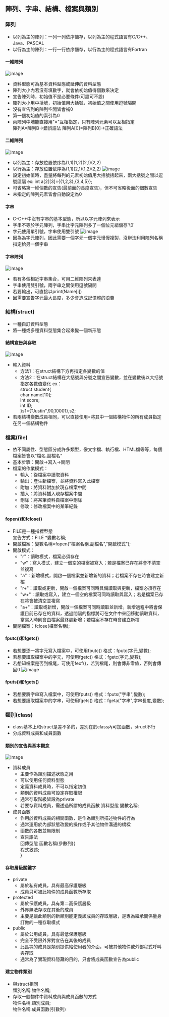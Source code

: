## 陣列、字串、結構、檔案與類別
### 陣列
- 以列為主的陣列：一列一列依序儲存，以列為主的程式語言有C/C++、Java、PASCAL
- 以行為主的陣列：一行一行依序儲存，以行為主的程式語言有Fortran
#### 一維陣列
![image](https://github.com/Xiaodan902/programming-note/assets/124233786/6a155dfa-a9fe-4170-8284-aad174f68ef8)
- 資料型態可為基本資料型態或延伸的資料型態
- 陣列大小內若沒有填數字，就會依初始值得個數來決定
- 宣告陣列時，初始值不是必要條件(可設可不設)
- 陣列大小用中括號，初始值用大括號，初始值之間使用逗號隔開
- 沒有宣告到的陣列空間皆會補0
- 第一個初始值的索引為0
- 兩陣列中埔能直接用"="互相指定，只有陣列元素可以互相指定  
陣列A=陣列B->錯誤語法
陣列A[0]=陣列B[0]->正確語法
#### 二維陣列
![image](https://github.com/Xiaodan902/programming-note/assets/124233786/52098ca6-c85c-4005-b370-18286f4cc61c)
- 以列為主：存放位置依序為(1,1)(1,2)(2,1)(2,2)
- 以行為主：存放位置依序為(1,1)(2,1)(1,2)(2,2)
![image](https://github.com/Xiaodan902/programming-note/assets/124233786/9fbefdb5-d63c-4919-be32-8b483c336962)
- 設定初始值時，盡量將每列的元素初始值用大括號括起來，兩大括號之間以逗號區隔
  ex: int a[2][3]={{1,2,3},{3,4,5}};
- 可省略第一維個數的宣告(最前面的長度宣告)，但不可省略後面的個數宣告
- 未指定的陣列元素皆會自動設定為0
#### 字串
- C-C++中沒有字串的基本型態，所以以字元陣列來表示
- 字串不等於字元陣列，字串比字元陣列多了一個位元組儲存'\0'
- 字元使用單引號，字串使用雙引號
![image](https://github.com/Xiaodan902/programming-note/assets/124233786/eee206ae-9c7f-4c8f-b40d-8ab841ab997b)
- 因為為字元陣列，因此需要一個字元一個字元慢慢複製，沒辦法利用陣列名稱指定給另一個字串
#### 字串陣列
![image](https://github.com/Xiaodan902/programming-note/assets/124233786/f93103df-52f0-4399-ab9d-c85544a9feb6)
- 若有多個相近字串集合，可用二維陣列來表達
- 字串使用雙引號，兩字串之間使用逗號隔開
- 若要輸出，可直接以print(Name[i])
- 因需要宣告字元最大長度，多少會造成記憶體的浪費
### 結構(struct)
- 一種自訂資料型態
- 將一種或多種資料型態集合起來變一個新形態
#### 結構宣告與存取
![image](https://github.com/Xiaodan902/programming-note/assets/124233786/855fab0a-021b-4e1d-b9de-4ce76f960d18)
- 輸入資料
  - 方法1：在struct結構下方再指定各變數的值
  - 方法2：在struct結構在大括號與分號之間宣告變數，並在變數後以大括號指定各數值變化
    ex：  
    struct student{  
		  char name[10];  
		  int score;  
		  int ID;  
	 }s1={"Justin",90,10001},s2;  
- 若兩結構變數成員相同，可以直接使用=將其中一個結構物件的所有成員指定在另一個結構物件
### 檔案(file)
- 依不同屬性、型態區分成許多類型，像文字檔、執行檔、HTML檔等等，每個檔案皆會以"檔名.副檔名"
- 基本步驟：開啟->寫入->關閉
- 檔案的作業模式：
  - 輸入：從檔案中讀取資料
  - 輸出：產生新檔案，並將資料寫入此檔案
  - 附加：將資料附加於現存檔案中間
  - 插入：將資料插入現存檔案中間
  - 刪除：將某筆資料自檔案中刪除
  - 修改：修改檔案中的某筆紀錄
#### fopen()和fclose()
- FILE是一種指標型態  
宣告方式：FILE *變數名稱;
- 開啟檔案：變數名稱=fopen("檔案名稱.副檔名","開啟模式");
- 開啟模式：
  - "r"：讀取模式，檔案必須存在
  - "w"：寫入模式，建立一個空的檔案被寫入；若是檔案已存在將會不清空並複寫
  - "a"：新增模式，開啟一個檔案並新增新的資料；若檔案不存在時會建立新檔
  - "r+"：讀取或更新，開啟一個檔案可同時具備讀取與更新，檔案必須存在
  - "w+"：讀取或寫入，建立一個空的檔案可同時讀取與寫入；若是檔案已存在將會被清空並複寫
  - "a+"：讀取或新增，開啟一個檔案可同時讀取並新增。新增過程中將會保護目前已存在的資料，透過間隔的指標將可在文件中來回移動讀取資料，當寫入時則會由檔案最終處新增；若檔案不存在時會建立新檔
- 關閉檔案：fclose(檔案名稱);
#### fputc()和fgetc()
- 若想要逐一將字元寫入檔案中，可使用fputc()
  格式：fputc(字元,變數);
- 若想要讀取檔案中的字元，可使用fgetc()
  格式：fgetc(字元,變數);
- 若想知檔案是否到檔尾，可使用feof()，若到檔尾，則會傳非零值，否則會傳回0
![image](https://github.com/Xiaodan902/programming-note/assets/124233786/22d3716c-0ef2-4325-8775-369b5f96f299)
#### fputs()和fgets()
- 若想要將字串寫入檔案中，可使用fputs()
  格式：fputs("字串",變數);
- 若想要讀取檔案中的字串，可使用fgets()
  格式：fgeta("字串",字串長度,變數);
### 類別(class)
- class基本上和struct是差不多的，差別在於class內可加函數，struct不行
- 分成資料成員和成員函數
#### 類別的宣告與基本觀念
![image](https://github.com/Xiaodan902/programming-note/assets/124233786/b494d07a-7217-4377-a0b9-0134ec4bc37b)
- 資料成員
  - 主要作為類別描述狀態之用
  - 可以使用任何資料型態
  - 定義資料成員時，不可以指定初值
  - 類別的資料成員可設定存取權限
  - 通常存取階級皆設為private
  - 若要存資料成員，需透過所謂的成員函數
    資料型態 變數名稱;
- 成員函數
  - 作用於資料成員的相關函數，是作為類別所描述物件的行為
  - 通常運用於內部狀態改變的操作或予其他物件溝通的橋樑
  - 函數的各數並無限制
  - 宣告語法  
    回傳型態 函數名稱(參數列){  
      程式敘述;  
      }
#### 存取層級關鍵字
- private
  - 屬於私有成員，具有最高保護層級
  - 成員只可被此物件的成員函數所存取
- protected
  - 屬於保護成員，具有第二高保護層級
  - 外界無法存取在其後的成員
  - 主要是讓此類別的新類別能定義該成員的存取層級，是專為繼承關係量身訂做的一種存取模式
- public
  - 屬於公用成員，具有最低保護層級
  - 完全不受限外界對宣告在其後的成員
  - 此區塊的成員是類別提供給使用者的介面，可被其他物件或外部程式呼叫與存取
  - 通常為了實現資料隱藏的目的，只會將成員函數宣告為public
#### 建立物件類別
- 與struct相同  
  類別名稱 物件名稱;
- 存取一般物件中資料成員與成員函數的方式  
  物件名稱.類別成員;  
  物件名稱.成員函數(引數列)
